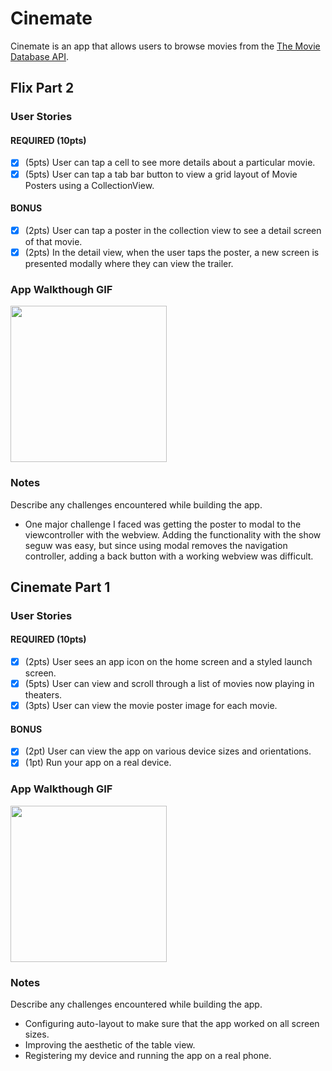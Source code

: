 # Cinemate
Cinemate is an app that allows users to browse movies from the [The Movie Database API](http://docs.themoviedb.apiary.io/#).

## Flix Part 2

### User Stories

#### REQUIRED (10pts)
- [x] (5pts) User can tap a cell to see more details about a particular movie.
- [x] (5pts) User can tap a tab bar button to view a grid layout of Movie Posters using a CollectionView.

#### BONUS
- [x] (2pts) User can tap a poster in the collection view to see a detail screen of that movie.
- [x] (2pts) In the detail view, when the user taps the poster, a new screen is presented modally where they can view the trailer.

### App Walkthough GIF

<img src="http://g.recordit.co/nKkLjxHB5o.gif" width=250><br>

### Notes
Describe any challenges encountered while building the app.
- One major challenge I faced was getting the poster to modal to the viewcontroller with the webview. Adding the functionality with the show seguw was easy, but since using modal removes the navigation controller, adding a back button with a working webview was difficult. 

## Cinemate Part 1

### User Stories

#### REQUIRED (10pts)
- [x] (2pts) User sees an app icon on the home screen and a styled launch screen.
- [x] (5pts) User can view and scroll through a list of movies now playing in theaters.
- [x] (3pts) User can view the movie poster image for each movie.

#### BONUS
- [x] (2pt) User can view the app on various device sizes and orientations.
- [x] (1pt) Run your app on a real device.

### App Walkthough GIF
<img src="http://g.recordit.co/stAkbHN1uB.gif" width=250><br>

### Notes
Describe any challenges encountered while building the app.
- Configuring auto-layout to make sure that the app worked on all screen sizes.
- Improving the aesthetic of the table view.
- Registering my device and running the app on a real phone.
